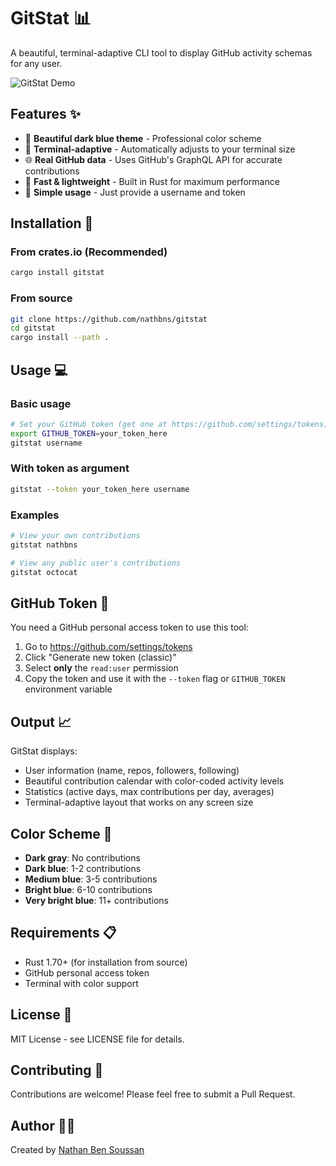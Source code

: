 # GitStat 📊

A beautiful, terminal-adaptive CLI tool to display GitHub activity schemas for any user.

![GitStat Demo](https://via.placeholder.com/800x400?text=GitStat+Demo)

## Features ✨

- 🎨 **Beautiful dark blue theme** - Professional color scheme
- 📏 **Terminal-adaptive** - Automatically adjusts to your terminal size  
- 🌐 **Real GitHub data** - Uses GitHub's GraphQL API for accurate contributions
- 🚀 **Fast & lightweight** - Built in Rust for maximum performance
- 🎯 **Simple usage** - Just provide a username and token

## Installation 🔧

### From crates.io (Recommended)
```bash
cargo install gitstat
```

### From source
```bash
git clone https://github.com/nathbns/gitstat
cd gitstat
cargo install --path .
```

## Usage 💻

### Basic usage
```bash
# Set your GitHub token (get one at https://github.com/settings/tokens)
export GITHUB_TOKEN=your_token_here
gitstat username
```

### With token as argument
```bash
gitstat --token your_token_here username
```

### Examples
```bash
# View your own contributions
gitstat nathbns

# View any public user's contributions  
gitstat octocat
```

## GitHub Token 🔑

You need a GitHub personal access token to use this tool:

1. Go to https://github.com/settings/tokens
2. Click "Generate new token (classic)"
3. Select **only** the `read:user` permission
4. Copy the token and use it with the `--token` flag or `GITHUB_TOKEN` environment variable

## Output 📈

GitStat displays:
- User information (name, repos, followers, following)
- Beautiful contribution calendar with color-coded activity levels
- Statistics (active days, max contributions per day, averages)
- Terminal-adaptive layout that works on any screen size

## Color Scheme 🎨

- **Dark gray**: No contributions
- **Dark blue**: 1-2 contributions  
- **Medium blue**: 3-5 contributions
- **Bright blue**: 6-10 contributions
- **Very bright blue**: 11+ contributions

## Requirements 📋

- Rust 1.70+ (for installation from source)
- GitHub personal access token
- Terminal with color support

## License 📄

MIT License - see LICENSE file for details.

## Contributing 🤝

Contributions are welcome! Please feel free to submit a Pull Request.

## Author 👨‍💻

Created by [Nathan Ben Soussan](https://github.com/nathbns)
